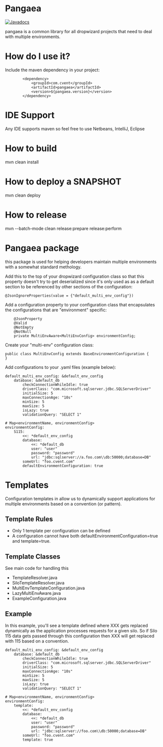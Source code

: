 # Pangaea

[![Javadocs](https://www.javadoc.io/badge/com.cvent/pangaea.svg)](https://www.javadoc.io/doc/com.cvent/pangaea)

pangaea is a common library for all dropwizard projects that need to deal with multiple environments.


# How do I use it?

Include the maven dependency in your project:

```
        <dependency>
            <groupId>com.cvent</groupId>
            <artifactId>pangaea</artifactId>
            <version>${pangaea.version}</version>
        </dependency>
```
# IDE Support

Any IDE supports maven so feel free to use Netbeans, IntelliJ, Eclipse

# How to build

mvn clean install

# How to deploy a SNAPSHOT

mvn clean deploy

# How to release

mvn --batch-mode clean release:prepare release:perform

# Pangaea package

this package is used for helping developers maintain multiple environments with a somewhat standard methology.

Add this to the top of your dropwizard configuration class so that this property doesn't try to get deserialized since it's only used as as a default section to be referenced by other sections of the configuration:

```
@JsonIgnoreProperties(value = {"default_multi_env_config"})
```

Add a configuration property to your configuration class that encapsulates the configurations that are "environment" specific:

```
    @JsonProperty
    @Valid
    @NotEmpty
    @NotNull
    private MultiEnvAware<MultiEnvConfig> environmentConfig;
```

Create your "multi-env" configuration class:

```
public class MultiEnvConfig extends BaseEnvironmentConfiguration {
}
```

Add configurations to your <env>.yaml files (example below):

```
default_multi_env_config: &default_env_config
    database: &default_db
        checkConnectionWhileIdle: true
        driverClass: "com.microsoft.sqlserver.jdbc.SQLServerDriver"
        initialSize: 5
        maxConnectionAge: "10s"
        minSize: 5
        maxSize: 5
        isLazy: true
        validationQuery: "SELECT 1"

# Map<environmentName, environmentConfig>
environmentConfig:
    S115:
        <<: *default_env_config
        database:
            <<: *default_db
            user: "user"
            password: "password"
            url: "jdbc:sqlserver://a.foo.com\\db:50000;database=DB"
        someUrl: "foo.cvent.com"
        defaultEnvironmentConfiguration: true
```
# Templates

Configuration templates in allow us to dynamically support applications for multiple environments
based on a convention (or pattern).

## Template Rules

* Only 1 template per configuration can be defined
* A configuration cannot have both defaultEnvironmentConfiguration=true and template=true.

## Template Classes

See main code for handling this

* TemplateResolver.java
* SiloTemplateResolver.java
* MultiEnvTemplateConfiguration.java
* LazyMultiEnvAware.java
* ExampleConfiguration.java

## Example

In this example, you'll see a template defined where XXX gets replaced dynamically as the application processes
requests for a given silo.  So if Silo 115 data gets passed through this configuration then XXX will get replaced
with 115 based on a convention.

```
default_multi_env_config: &default_env_config
    database: &default_db
        checkConnectionWhileIdle: true
        driverClass: "com.microsoft.sqlserver.jdbc.SQLServerDriver"
        initialSize: 5
        maxConnectionAge: "10s"
        minSize: 5
        maxSize: 5
        isLazy: true
        validationQuery: "SELECT 1"

# Map<environmentName, environmentConfig>
environmentConfig:
    template:
        <<: *default_env_config
        database:
            <<: *default_db
            user: "user"
            password: "password"
            url: "jdbc:sqlserver://foo.com\\db:50000;database=DB"
        someUrl: "foo.cvent.com"
        template: true
```

